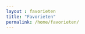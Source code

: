 ```yaml
---
layout : favorieten
title: "Favorieten"
permalink: /home/favorieten/
---
```

<dl>
    <div class="container">
        <section class="sidebar">
        <!--content-->
        </section>
    </div>
</dl>